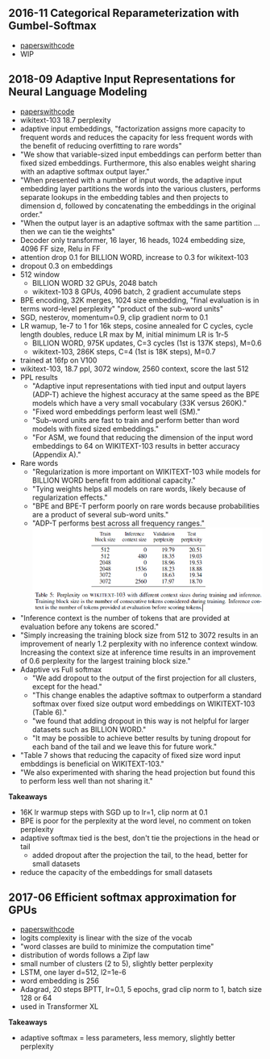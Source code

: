 
## 2016-11 Categorical Reparameterization with Gumbel-Softmax
- [paperswithcode](https://paperswithcode.com/method/gumbel-softmax)
- WIP


## 2018-09 Adaptive Input Representations for Neural Language Modeling
- [paperswithcode](https://paperswithcode.com/paper/adaptive-input-representations-for-neural)
- wikitext-103 18.7 perplexity
- adaptive input embeddings, "factorization assigns more capacity to frequent words and reduces the capacity for less frequent words with the benefit of reducing overfitting to rare words"
- "We show that variable-sized input embeddings can perform better than fixed sized embeddings. Furthermore, this also enables weight sharing with an adaptive softmax output layer."
- "When presented with a number of input words, the adaptive input embedding layer partitions the words into the various clusters, performs separate lookups in the embedding tables and then projects to dimension d, followed by concatenating the embeddings in the original order."
- "When the output layer is an adaptive softmax with the same partition ... then we can tie the weights"
- Decoder only transformer, 16 layer, 16 heads, 1024 embedding size, 4096 FF size, Relu in FF
- attention drop 0.1 for BILLION WORD, increase to 0.3 for wikitext-103
- dropout 0.3 on embeddings
- 512 window
    - BILLION WORD 32 GPUs, 2048 batch
    - wikitext-103 8 GPUs, 4096 batch, 2 gradient accumulate steps
- BPE encoding, 32K merges, 1024 size embedding, "final evaluation is in terms word-level perplexity" "product of the sub-word units"
- SGD, nesterov, momentum=0.9, clip gradient norm to 0.1
- LR wamup, 1e-7 to 1 for 16k steps, cosine annealed for C cycles, cycle length doubles, reduce LR max by M, initial minimum LR is 1r-5
    - BILLION WORD, 975K updates, C=3 cycles (1st is 137K steps), M=0.6
    - wikitext-103, 286K steps, C=4 (1st is 18K steps), M=0.7
- trained at 16fp on V100
- wikitext-103, 18.7 ppl, 3072 window, 2560 context, score the last 512
- PPL results
    - "Adaptive input representations with tied input and output layers (ADP-T) achieve the highest accuracy at the same speed as the BPE models which have a very small vocabulary (33K versus 260K)."
    - "Fixed word embeddings perform least well (SM)."
    - "Sub-word units are fast to train and perform better than word models with fixed sized embeddings."
    - "For ASM, we found that reducing the dimension of the input word embeddings to 64 on WIKITEXT-103 results in better accuracy (Appendix A)."
- Rare words
    - "Regularization is more important on WIKITEXT-103 while models for BILLION WORD benefit from additional capacity."
    - "Tying weights helps all models on rare words, likely because of regularization effects."
    - "BPE and BPE-T perform poorly on rare words because probabilities are a product of several sub-word units."
    - "ADP-T performs best across all frequency ranges."
![table 5](/figures/2018_09_Adaptive_Input_Representations_for_Neural_Language_Modeling_Table_5.png)
- "Inference context is the number of tokens that are provided at evaluation before any tokens are scored."
- "Simply increasing the training block size from 512 to 3072 results in an improvement of nearly 1.2 perplexity with no inference context window. Increasing the context size at inference time results in an improvement of 0.6 perplexity for the largest training block size."
- Adaptive vs Full softmax
    - "We add dropout to the output of the first projection for all clusters, except for the head."
    - "This change enables the adaptive softmax to outperform a standard softmax over fixed size output word embeddings on WIKITEXT-103 (Table 6)."
    - "we found that adding dropout in this way is not helpful for larger datasets such as BILLION WORD."
    - "It may be possible to achieve better results by tuning dropout for each band of the tail and we leave this for future work."
- "Table 7 shows that reducing the capacity of fixed size word input embddings is beneficial on WIKITEXT-103."
- "We also experimented with sharing the head projection but found this to perform less well than not sharing it."

**Takeaways**
- 16K lr warmup steps with SGD up to lr=1, clip norm at 0.1
- BPE is poor for the perplexity at the word level, no comment on token perplexity
- adaptive softmax tied is the best, don't tie the projections in the head or tail
    - added dropout after the projection the tail, to the head, better for small datasets
- reduce the capacity of the embeddings for small datasets


## 2017-06 Efficient softmax approximation for GPUs
- [paperswithcode](https://paperswithcode.com/paper/efficient-softmax-approximation-for-gpus)
- logits complexity is linear with the size of the vocab
- "word classes are build to minimize the computation time"
- distribution of words follows a Zipf law
- small number of clusters (2 to 5), slightly better perplexity
- LSTM, one layer d=512, l2=1e-6
- word embedding is 256
- Adagrad, 20 steps BPTT, lr=0.1, 5 epochs, grad clip norm to 1, batch size 128 or 64
- used in Transformer XL

**Takeaways**
- adaptive softmax = less parameters, less memory, slightly better perplexity
